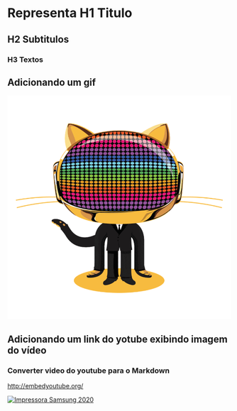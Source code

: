 # Representa H1 Titulo
## H2 Subtitulos
### H3 Textos

## Adicionando um gif
![Gif gitHub](https://github.com/DiegoFourstage/personalizar-git-hub/blob/master/cat-git-hub.gif)

## Adicionando um link do yotube exibindo imagem do vídeo
### Converter video do youtube para o Markdown 
http://embedyoutube.org/

[![Impressora Samsung 2020](http://img.youtube.com/vi/bH6UeIDlJqE/0.jpg)](http://www.youtube.com/watch?v=bH6UeIDlJqE "Video sobre Driver Arch Linux")
